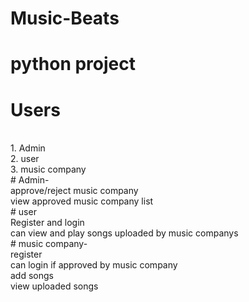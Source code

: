 # Music-Beats

# python project

# Users
<br>
1. Admin
<br>
2. user
<br>
3. music company
<br>
# Admin- 
<br>
approve/reject music company
<br>
view approved music company list
<br>
# user
<br>
Register and login 
<br>
can view and play songs uploaded by music companys
<br>
# music company- 
<br>
register
<br>
can login if approved by music company
<br>
add songs 
<br>
view uploaded songs
   
